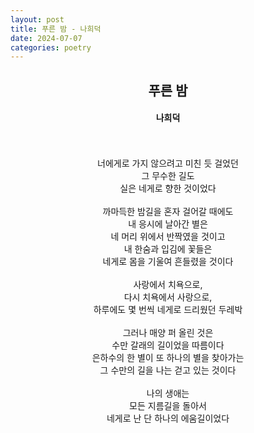 ```yaml
---
layout: post
title: 푸른 밤 - 나희덕
date: 2024-07-07
categories: poetry
---
```



## <center>푸른 밤</center>

#### <center>나희덕</center>
<center>
<br>
<br>
너에게로 가지 않으려고 미친 듯 걸었던 <br>
그 무수한 길도 <br>
실은 네게로 향한 것이었다 <br>
 <br>
까마득한 밤길을 혼자 걸어갈 때에도 <br>
내 응시에 날아간 별은 <br>
네 머리 위에서 반짝였을 것이고<br> 
내 한숨과 입김에 꽃들은 <br>
네게로 몸을 기울여 흔들렸을 것이다 <br>
<br> 
사랑에서 치욕으로, <br>
다시 치욕에서 사랑으로, <br>
하루에도 몇 번씩 네게로 드리웠던 두레박<br>
<br> 
그러나 매양 퍼 올린 것은 <br>
수만 갈래의 길이었을 따름이다 <br>
은하수의 한 별이 또 하나의 별을 찾아가는 <br>
그 수만의 길을 나는 걷고 있는 것이다 <br>
 <br>
나의 생애는<br> 
모든 지름길을 돌아서<br> 
네게로 난 단 하나의 에움길이었다<br>
</center>